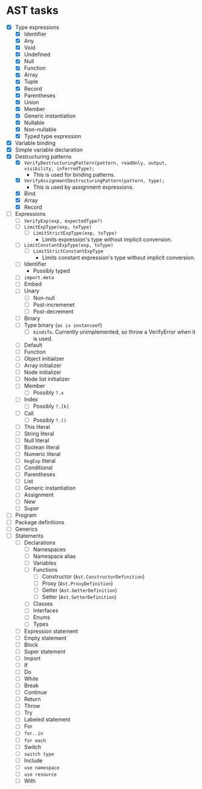 # AST tasks

- [x] Type expressions
  - [x] Identifier
  - [x] Any
  - [x] Void
  - [x] Undefined
  - [x] Null
  - [x] Function
  - [x] Array
  - [x] Tuple
  - [x] Record
  - [x] Parentheses
  - [x] Union
  - [x] Member
  - [x] Generic instantiation
  - [x] Nullable
  - [x] Non-nullable
  - [x] Typed type expression
- [x] Variable binding
- [x] Simple variable declaration
- [x] Destructuring patterns
  - [x] `VerifyDestructuringPattern(pattern, readOnly, output, visibility, inferredType);`
    - This is used for binding patterns.
  - [x] `VerifyAssignmentDestructuringPattern(pattern, type);`
    - This is used by assignment expressions.
  - [x] Bind
  - [x] Array
  - [x] Record
- [ ] Expressions
  - [ ] `VerifyExp(exp, expectedType?)`
  - [ ] `LimitExpType(exp, toType)`
    - [ ] `LimitStrictExpType(exp, toType)`
      - Limits expression's type without implicit conversion.
  - [ ] `LimitConstantExpType(exp, toType)`
    - [ ] `LimitStrictConstantExpType`
      - Limits constant expression's type without implicit conversion.
  - [ ] Identifier
    - Possibly typed
  - [ ] `import.meta`
  - [ ] Embed
  - [ ] Unary
    - [ ] Non-null
    - [ ] Post-incremenet
    - [ ] Post-decrement
  - [ ] Binary
  - [ ] Type binary (`as is instanceof`)
    - [ ] `bindsTo`. Currently unimplemented, so throw a VerifyError when it is used.
  - [ ] Default
  - [ ] Function
  - [ ] Object initializer
  - [ ] Array initializer
  - [ ] Node initializer
  - [ ] Node list initializer
  - [ ] Member
    - [ ] Possibly `?.x`
  - [ ] Index
    - [ ] Possibly `?.[k]`
  - [ ] Call
    - [ ] Possibly `?.()`
  - [ ] This literal
  - [ ] String literal
  - [ ] Null literal
  - [ ] Boolean literal
  - [ ] Numeric literal
  - [ ] `RegExp` literal
  - [ ] Conditional
  - [ ] Parentheses
  - [ ] List
  - [ ] Generic instantiation
  - [ ] Assignment
  - [ ] New
  - [ ] Super
- [ ] Program
- [ ] Package definitions
- [ ] Generics
- [ ] Statements
  - [ ] Declarations
    - [ ] Namespaces
    - [ ] Namespace alias
    - [ ] Variables
    - [ ] Functions
      - [ ] Constructor (`Ast.ConstructorDefinition`)
      - [ ] Proxy (`Ast.ProxyDefinition`)
      - [ ] Getter (`Ast.GetterDefinition`)
      - [ ] Setter (`Ast.SetterDefinition`)
    - [ ] Classes
    - [ ] Interfaces
    - [ ] Enums
    - [ ] Types
  - [ ] Expression statement
  - [ ] Empty statement
  - [ ] Block
  - [ ] Super statement
  - [ ] Import
  - [ ] If
  - [ ] Do
  - [ ] While
  - [ ] Break
  - [ ] Continue
  - [ ] Return
  - [ ] Throw
  - [ ] Try
  - [ ] Labeled statement
  - [ ] For
  - [ ] `for..in`
  - [ ] `for each`
  - [ ] Switch
  - [ ] `switch type`
  - [ ] Include
  - [ ] `use namespace`
  - [ ] `use resource`
  - [ ] With
